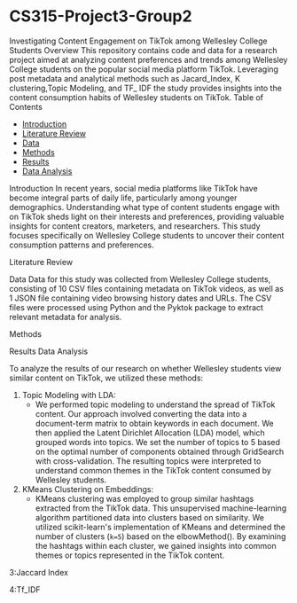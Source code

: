 # CS315-Project3-Group2
Investigating Content Engagement on  TikTok among Wellesley College Students
Overview
This repository contains code and data for a research project aimed at analyzing content preferences and trends among Wellesley College students on the popular social media platform TikTok. Leveraging post metadata and analytical methods such as Jacard_Index, K clustering,Topic Modeling, and TF_ IDF the study provides insights into the content consumption habits of Wellesley students on TikTok.
 Table of Contents

- [Introduction](introduction)
- [Literature Review](literature-review)
- [Data](data)
- [Methods](methods)
- [Results](results)
- [Data Analysis](data-analysis)
  
Introduction
In recent years, social media platforms like TikTok have become integral parts of daily life, particularly among younger demographics. Understanding what type of content students engage with on TikTok sheds light on their interests and preferences, providing valuable insights for content creators, marketers, and researchers. This study focuses specifically on Wellesley College students to uncover their content consumption patterns and preferences.

Literature Review
 
Data
Data for this study was collected from Wellesley College students, consisting of 10 CSV files containing metadata on TikTok videos, as well as 1 JSON file containing video browsing history dates and URLs. The CSV files were processed using Python and the Pyktok package to extract relevant metadata for analysis.

Methods
 
Results
Data Analysis

To analyze the results of our research on whether Wellesley students view similar content on TikTok, we utilized these methods:

1. Topic Modeling with LDA:
   - We performed topic modeling to understand the spread of TikTok content. Our approach involved converting the data into a document-term matrix to obtain keywords in each document. We then applied the Latent Dirichlet Allocation (LDA) model, which grouped words into topics. We set the number of topics to 5 based on the optimal number of components obtained through GridSearch with cross-validation. The resulting topics were interpreted to understand common themes in the TikTok content consumed by Wellesley students.
2. KMeans Clustering on Embeddings:
   - KMeans clustering was employed to group similar hashtags extracted from the TikTok data. This unsupervised machine-learning algorithm partitioned data into clusters based on similarity. We utilized scikit-learn's implementation of KMeans and determined the number of clusters (`k=5`) based on the elbowMethod(). By examining the hashtags within each cluster, we gained insights into common themes or topics represented in the TikTok content.
   
3:Jaccard Index

4:Tf_IDF



